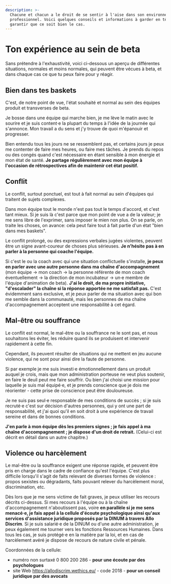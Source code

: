 ```yaml
---
description: >-
  Chacune et chacun a le droit de se sentir à l'aise dans son environnement
  professionnel. Voici quelques conseils et informations à garder en tête pour
  garantir que ce soit bien le cas.
---
```


# Ton expérience au sein de beta

Sans prétendre à l'exhaustivité, voici ci-dessous un aperçu de différentes situations, normales et moins normales, qui peuvent être vécues à beta, et dans chaque cas ce que tu peux faire pour y réagir.

## Bien dans tes baskets

C'est, de notre point de vue, l'état souhaité et normal au sein des équipes produit et transverses de beta.

Je bosse dans une équipe qui marche bien, je me lève le matin avec le sourire et je suis content·e la plupart du temps à l'idée de la journée qui s'annonce. Mon travail a du sens et j'y trouve de quoi m'épanouir et progresser.

Bien entendu tous les jours ne se ressemblent pas, et certains jours je peux me contenter de faire mes heures, ou faire mes tâches. Je prends du repos ou des congés quand c'est nécessaire en étant sensible à mon énergie et mon état de santé. **Je partage régulièrement avec mon équipe à l'occasion de rétrospectives afin de maintenir cet état positif.**

## Conflit

Le conflit, surtout ponctuel, est tout à fait normal au sein d'équipes qui traitent de sujets complexes.

Dans mon équipe tout le monde n'est pas tout le temps d'accord, et c'est tant mieux. Si je suis là c'est parce que mon point de vue a de la valeur; je me sens libre de l'exprimer, sans imposer le mien non plus. On se parle, on traite les choses, on avance: cela peut faire tout à fait partie d'un état "bien dans mes baskets".

Le conflit prolongé, ou des expressions verbales jugées violentes, peuvent être un signe avant-coureur de choses plus sérieuses. **Je n'hésite pas à en parler à la personne qui coache l'équipe.**

Si c'est le ou la coach avec qui une situation conflictuelle s'installe, **je peux en parler avec une autre personne dans ma chaîne d'accompagnement** (mon équipe -> mon coach -> la personne référente de mon coach éventuellement -> la direction de mon incubateur -> un·e membre de l'équipe d'animation de beta). **J'ai le droit, de ma propre initiative, "d'escalader" la chaîne si la réponse apportée ne me satisfait pas.** C'est évidemment sans exclusive, et je peux parler de ma situation avec qui bon me semble dans la communauté, mais les personnes de ma chaîne d'accompagnement acceptent une responsabilité à cet égard.

## Mal-être ou souffrance

Le conflit est normal, le mal-être ou la souffrance ne le sont pas, et nous souhaitons les éviter, les réduire quand ils se produisent et intervenir rapidement à cette fin.

Cependant, ils peuvent résulter de situations qui ne mettent en jeu aucune violence, qui ne sont pour ainsi dire la faute de personne.

Si par exemple je me suis investi·e émotionnellement dans un produit auquel je crois, mais que mon administration porteuse ne veut plus soutenir, en faire le deuil peut me faire souffrir. Ou bien j'ai choisi une mission pour laquelle je suis mal équipé·e, et je prends conscience que je dois me réorienter - cette prise de conscience peut être douloureuse.

Je ne suis pas seul·e responsable de mes conditions de succès ; si je suis recruté·e c'est sur décision d'autres personnes, qui y ont une part de responsabilité, et j'ai quoi qu'il en soit droit à une expérience de travail sereine et dans de bonnes conditions.

**J'en parle à mon équipe dès les premiers signes ; je fais appel à ma chaîne d'accompagnement ; je dispose d'un droit de retrait.** (Celui-ci est décrit en détail dans un autre chapitre.)

## Violence ou harcèlement

Le mal-être ou la souffrance exigent une réponse rapide, et peuvent être pris en charge dans le cadre de confiance qu'est l'équipe. C'est plus difficile lorsqu'il s'agit de faits relevant de diverses formes de violence : propos sexistes ou dégradants, faits pouvant relever du harcèlement moral, discrimination, etc.

Dès lors que je me sens victime de fait graves, je peux utiliser les recours décrits ci-dessus. Si mes recours à l'équipe ou à la chaîne d'accompagnement n'aboutissent pas, voire **en parallèle si je me sens menacé·e, je fais appel à la cellule d'écoute psychologique ainsi qu'aux services d'assistance juridique proposés par la DINUM à travers Allo Discrim**. Si je suis salarié·e de la DINUM ou d'une autre administration, je peux également me tourner vers les fonctions Ressources Humaines. Dans tous les cas, je suis protégé·e en la matière par la loi, et en cas de harcèlement avéré je dispose de recours de nature civile et pénale.

Coordonnées de la cellule:
- numéro non surtaxé 0 800 200 286 - **pour une écoute par des psychologues**
- site Web https://allodiscrim.wethics.eu/ - code 2018 - **pour un conseil juridique par des avocats**
